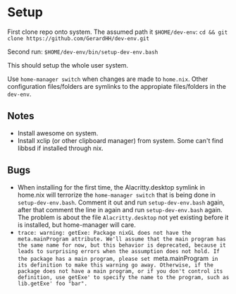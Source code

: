# Setup
First clone repo onto system. The assumed path it `$HOME/dev-env`:
`cd && git clone https://github.com/GerardHH/dev-env.git`

Second run:
`$HOME/dev-env/bin/setup-dev-env.bash`

This should setup the whole user system.

Use `home-manager switch` when changes are made to `home.nix`. Other configuration files/folders are symlinks to the appropiate files/folders in the `dev-env`.

## Notes
- Install awesome on system.
- Install xclip (or other clipboard manager) from system. Some can't find libbsd if installed through nix.

## Bugs
- When installing for the first time, the Alacritty.desktop symlink in home.nix will terrorize the `home-manager switch` that is being done in `setup-dev-env.bash`. Comment it out and run `setup-dev-env.bash` again, after that comment the line in again and run `setup-dev-env.bash` again. The problem is about the file `Alacritty.desktop` not yet existing before it is installed, but home-manager will care.
- `trace: warning: getExe: Package nixGL does not have the meta.mainProgram attribute. We'll assume that the main program has the same name for now, but this behavior is deprecated, because it leads to surprising errors when the assumption does not hold. If the package has a main program, please set `meta.mainProgram` in its definition to make this warning go away. Otherwise, if the package does not have a main program, or if you don't control its definition, use getExe' to specify the name to the program, such as lib.getExe' foo "bar".`
